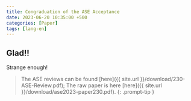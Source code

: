 ```yaml
---
title: Congraduation of the ASE Acceptance
date: 2023-06-20 10:35:00 +500
categories: [Paper]
tags: [lang-en]
---
```


## Glad!!

Strange enough!

> The ASE reviews can be found [here]({{ site.url }}/download/230-ASE-Review.pdf); The raw paper is here [here]({{ site.url }}/download/ase2023-paper230.pdf).
{: .prompt-tip }